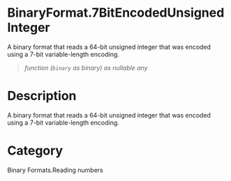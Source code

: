 ﻿# BinaryFormat.7BitEncodedUnsignedInteger
A binary format that reads a 64-bit unsigned integer that was encoded using a 7-bit variable-length encoding.
> _function (<code>binary</code> as binary) as nullable any_
# Description 
A binary format that reads a 64-bit unsigned integer that was encoded using a 7-bit variable-length encoding.

# Category 
Binary Formats.Reading numbers
